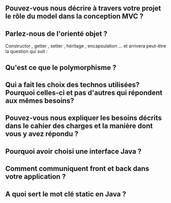 ## Pouvez-vous nous décrire à travers votre projet le rôle du model dans la conception MVC ?

## Parlez-nous de l'orienté objet ?
Constructor , getter , setter , héritage , encapsulation ... et arrivera peut-être la question qui suit :

## Qu'est ce que le polymorphisme ? 

## Qui a fait les choix des technos utilisées? Pourquoi celles-ci et pas d'autres qui répondent aux mêmes besoins?

## Pouvez-vous nous expliquer les besoins décrits dans le cahier des charges et la manière dont vous y avez répondu ?

## Pourquoi avoir choisi une interface Java ?

## Comment communiquent front et back dans votre application ?

## A quoi sert le mot clé static en Java ?
